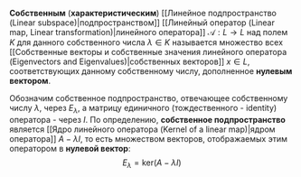 **Собственным** (**характеристическим**) [[Линейное подпространство (Linear subspace)|подпространством]] [[Линейный оператор (Linear map, Linear transformation)|линейного оператора]] $\mathcal A: L \rightarrow L$ над полем $K$ для данного собственного числа $\lambda \in K$ называется множество всех [[Собственные векторы и собственные значения линейного оператора (Eigenvectors and Eigenvalues)|собственных векторов]] $x \in L$, соответствующих данному собственному числу, дополненное **нулевым вектором**.

Обозначим собственное подпространство, отвечающее собственному числу $\lambda$, через $E_\lambda$, а матрицу единичного (тождественного - identity) оператора - через $I$. По определению, **собственное подпространство** является [[Ядро линейного оператора (Kernel of a linear map)|ядром оператора]] $A-\lambda I$, то есть множеством векторов, отображаемых этим оператором в **нулевой вектор**:$$E_\lambda=\text{ker}(A-\lambda I)$$